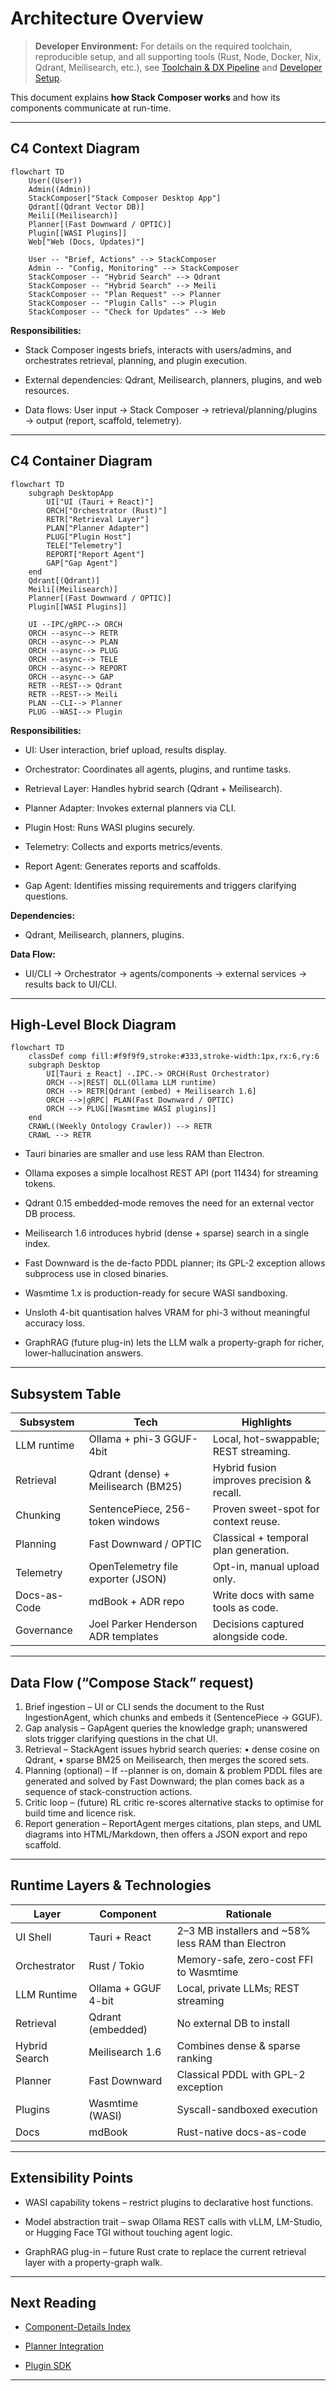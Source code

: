 # Architecture Overview

> **Developer Environment:** For details on the required toolchain, reproducible setup, and all supporting tools (Rust, Node, Docker, Nix, Qdrant, Meilisearch, etc.), see [Toolchain & DX Pipeline](toolchain.md) and [Developer Setup](developer-extensibility-docs/dev-setup.md).

This document explains **how Stack Composer works** and how its components communicate at run-time.

---

## C4 Context Diagram

```mermaid
flowchart TD
    User((User))
    Admin((Admin))
    StackComposer["Stack Composer Desktop App"]
    Qdrant[(Qdrant Vector DB)]
    Meili[(Meilisearch)]
    Planner[(Fast Downward / OPTIC)]
    Plugin[[WASI Plugins]]
    Web["Web (Docs, Updates)"]

    User -- "Brief, Actions" --> StackComposer
    Admin -- "Config, Monitoring" --> StackComposer
    StackComposer -- "Hybrid Search" --> Qdrant
    StackComposer -- "Hybrid Search" --> Meili
    StackComposer -- "Plan Request" --> Planner
    StackComposer -- "Plugin Calls" --> Plugin
    StackComposer -- "Check for Updates" --> Web
```

**Responsibilities:**

- Stack Composer ingests briefs, interacts with users/admins, and orchestrates retrieval, planning, and plugin execution.

- External dependencies: Qdrant, Meilisearch, planners, plugins, and web resources.

- Data flows: User input → Stack Composer → retrieval/planning/plugins → output (report, scaffold, telemetry).

---

## C4 Container Diagram

```mermaid
flowchart TD
    subgraph DesktopApp
        UI["UI (Tauri + React)"]
        ORCH["Orchestrator (Rust)"]
        RETR["Retrieval Layer"]
        PLAN["Planner Adapter"]
        PLUG["Plugin Host"]
        TELE["Telemetry"]
        REPORT["Report Agent"]
        GAP["Gap Agent"]
    end
    Qdrant[(Qdrant)]
    Meili[(Meilisearch)]
    Planner[(Fast Downward / OPTIC)]
    Plugin[[WASI Plugins]]

    UI --IPC/gRPC--> ORCH
    ORCH --async--> RETR
    ORCH --async--> PLAN
    ORCH --async--> PLUG
    ORCH --async--> TELE
    ORCH --async--> REPORT
    ORCH --async--> GAP
    RETR --REST--> Qdrant
    RETR --REST--> Meili
    PLAN --CLI--> Planner
    PLUG --WASI--> Plugin
```

**Responsibilities:**

- UI: User interaction, brief upload, results display.

- Orchestrator: Coordinates all agents, plugins, and runtime tasks.

- Retrieval Layer: Handles hybrid search (Qdrant + Meilisearch).

- Planner Adapter: Invokes external planners via CLI.

- Plugin Host: Runs WASI plugins securely.

- Telemetry: Collects and exports metrics/events.

- Report Agent: Generates reports and scaffolds.

- Gap Agent: Identifies missing requirements and triggers clarifying questions.

**Dependencies:**

- Qdrant, Meilisearch, planners, plugins.

**Data Flow:**

- UI/CLI → Orchestrator → agents/components → external services → results back to UI/CLI.

---

## High-Level Block Diagram

```mermaid
flowchart TD
    classDef comp fill:#f9f9f9,stroke:#333,stroke-width:1px,rx:6,ry:6
    subgraph Desktop
        UI[Tauri ± React] -.IPC.-> ORCH(Rust Orchestrator)
        ORCH -->|REST| OLL(Ollama LLM runtime)
        ORCH --> RETR[Qdrant (embed) + Meilisearch 1.6]
        ORCH -->|gRPC| PLAN(Fast Downward / OPTIC)
        ORCH --> PLUG[[Wasmtime WASI plugins]]
    end
    CRAWL((Weekly Ontology Crawler)) --> RETR
    CRAWL --> RETR
```

- Tauri binaries are smaller and use less RAM than Electron.

- Ollama exposes a simple localhost REST API (port 11434) for streaming tokens.

- Qdrant 0.15 embedded-mode removes the need for an external vector DB process.

- Meilisearch 1.6 introduces hybrid (dense + sparse) search in a single index.

- Fast Downward is the de-facto PDDL planner; its GPL-2 exception allows subprocess use in closed binaries.

- Wasmtime 1.x is production-ready for secure WASI sandboxing.

- Unsloth 4-bit quantisation halves VRAM for phi-3 without meaningful accuracy loss.

- GraphRAG (future plug-in) lets the LLM walk a property-graph for richer, lower-hallucination answers.

---

## Subsystem Table

| Subsystem    | Tech                                | Highlights                                 |
| ------------ | ----------------------------------- | ------------------------------------------ |
| LLM runtime  | Ollama + phi-3 GGUF-4bit            | Local, hot-swappable; REST streaming.      |
| Retrieval    | Qdrant (dense) + Meilisearch (BM25) | Hybrid fusion improves precision & recall. |
| Chunking     | SentencePiece, 256-token windows    | Proven sweet-spot for context reuse.       |
| Planning     | Fast Downward / OPTIC               | Classical + temporal plan generation.      |
| Telemetry    | OpenTelemetry file exporter (JSON)  | Opt-in, manual upload only.                |
| Docs-as-Code | mdBook + ADR repo                   | Write docs with same tools as code.        |
| Governance   | Joel Parker Henderson ADR templates | Decisions captured alongside code.         |

---

## Data Flow (“Compose Stack” request)

1. Brief ingestion – UI or CLI sends the document to the Rust IngestionAgent, which chunks and embeds it (SentencePiece → GGUF).
2. Gap analysis – GapAgent queries the knowledge graph; unanswered slots trigger clarifying questions in the chat UI.
3. Retrieval – StackAgent issues hybrid search queries:
   • dense cosine on Qdrant,
   • sparse BM25 on Meilisearch,
   then merges the scored sets.
4. Planning (optional) – If --planner is on, domain & problem PDDL files are generated and solved by Fast Downward; the plan comes back as a sequence of stack-construction actions.
5. Critic loop – (future) RL critic re-scores alternative stacks to optimise for build time and licence risk.
6. Report generation – ReportAgent merges citations, plan steps, and UML diagrams into HTML/Markdown, then offers a JSON export and repo scaffold.

---

## Runtime Layers & Technologies

| Layer         | Component           | Rationale                                         |
| ------------- | ------------------- | ------------------------------------------------- |
| UI Shell      | Tauri + React       | 2–3 MB installers and ~58% less RAM than Electron |
| Orchestrator  | Rust / Tokio        | Memory-safe, zero-cost FFI to Wasmtime            |
| LLM Runtime   | Ollama + GGUF 4-bit | Local, private LLMs; REST streaming               |
| Retrieval     | Qdrant (embedded)   | No external DB to install                         |
| Hybrid Search | Meilisearch 1.6     | Combines dense & sparse ranking                   |
| Planner       | Fast Downward       | Classical PDDL with GPL-2 exception               |
| Plugins       | Wasmtime (WASI)     | Syscall-sandboxed execution                       |
| Docs          | mdBook              | Rust-native docs-as-code                          |

---

## Extensibility Points

- WASI capability tokens – restrict plugins to declarative host functions.

- Model abstraction trait – swap Ollama REST calls with vLLM, LM-Studio, or Hugging Face TGI without touching agent logic.

- GraphRAG plug-in – future Rust crate to replace the current retrieval layer with a property-graph walk.

---

## Next Reading

- [Component-Details Index](component-details/readme.md)

- [Planner Integration](planner-integration.md)

- [Plugin SDK](plugin-sdk/readme.md)

---
